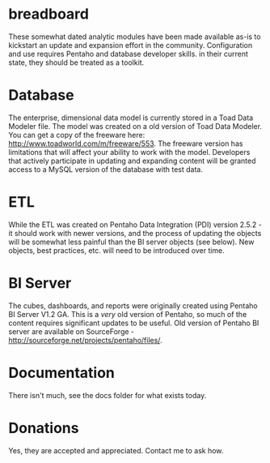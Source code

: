 # breadboard
These somewhat dated analytic modules have been made available as-is to kickstart an update and expansion effort in the community. Configuration and use requires Pentaho and database developer skills.  in their current state, they should be treated as a toolkit.

Database
=========
The enterprise, dimensional data model is currently stored in a Toad Data Modeler file.  The model was created on a old version of Toad Data Modeler. You can get a copy of the freeware here: http://www.toadworld.com/m/freeware/553.  The freeware version has limitations that will affect your ability to work with the model.  Developers that actively participate in updating and expanding content will be granted access to a MySQL version of the database with test data.

ETL
===
While the ETL was created on Pentaho Data Integration (PDI) version 2.5.2 - it should work with newer versions, and the process of updating the objects will be somewhat less painful than the BI server objects (see below).  New objects, best practices, etc. will need to be introduced over time.

BI Server
==========
The cubes, dashboards, and reports were originally created using Pentaho BI Server V1.2 GA.  This is a *very* old version of Pentaho, so much of the content requires significant updates to be useful.  Old version of Pentaho BI server are available on SourceForge - http://sourceforge.net/projects/pentaho/files/.

Documentation
=============
There isn't much, see the docs folder for what exists today.

Donations
=========
Yes, they are accepted and appreciated.  Contact me to ask how.

